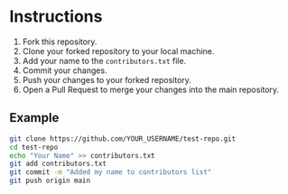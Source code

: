 # Instructions

1. Fork this repository.
2. Clone your forked repository to your local machine.
3. Add your name to the `contributors.txt` file.
4. Commit your changes.
5. Push your changes to your forked repository.
6. Open a Pull Request to merge your changes into the main repository.

## Example

```bash
git clone https://github.com/YOUR_USERNAME/test-repo.git
cd test-repo
echo "Your Name" >> contributors.txt
git add contributors.txt
git commit -m "Added my name to contributors list"
git push origin main

